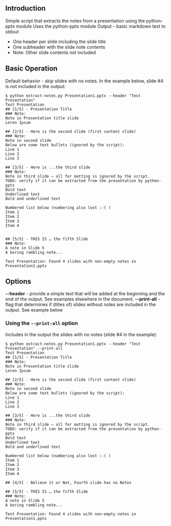 ## Introduction
Simple script that extracts the notes from a presentation using the python-pptx module
Uses the python-pptx module
Output - basic markdown text to stdout
- One header per slide including the slide title 
- One subheader with the slide note contents
- Note:  Other slide contents not included

## Basic Operation 
Default behavior - skip slides with no notes.  In the example below, slide #4 is not included in the output:
```
$ python extract-notes.py Presentation1.pptx --header "Test Presentation" 
Test Presentation
## [1/5] - Presentation Title 
### Note:
Note in Presentation title slide
Loren Ipsum

## [2/5] - Here is the second slide (first content slide)
### Note:
Note in second slide 
Below are some text bullets (ignored by the script):
Line 1
Line 2
Line 3

## [3/5] - Here is ...the third slide 
### Note:
Note in third slide – all for matting is ignored by the script.  
TODO: verify if it can be extracted from the presentation by python-pptx
Bold text
Underlined text
Bold and underlined text

Numbered list below (numbering also lost :-( )
Item 1
Item 2
Item 3
Item 4


## [5/5] - THIS IS … the fifth Slide
### Note:
A note in Slide 5
A boring rambling note...

Test Presentation: Found 4 slides with non-empty notes in Presentation1.pptx
```

## Options
**--header** - provide a simple text that will be added at the beginning and the end of the output. See examples elsewhere in the document.
**--print-all** -  flag that determines if (titles of) slides without notes are included in the output. See example below

### Using the `--print-all` option
Includes in the output the slides with no notes (slide #4 in the example):
```
$ python extract-notes.py Presentation1.pptx --header "Test Presentation" --print-all
Test Presentation
## [1/5] - Presentation Title 
### Note:
Note in Presentation title slide
Loren Ipsum

## [2/5] - Here is the second slide (first content slide)
### Note:
Note in second slide 
Below are some text bullets (ignored by the script):
Line 1
Line 2
Line 3

## [3/5] - Here is ...the third slide 
### Note:
Note in third slide – all for matting is ignored by the script.  
TODO: verify if it can be extracted from the presentation by python-pptx
Bold text
Underlined text
Bold and underlined text

Numbered list below (numbering also lost :-( )
Item 1
Item 2
Item 3
Item 4

## [4/5] - Believe it or Not, Fourth slide has no Notes

## [5/5] - THIS IS … the fifth Slide
### Note:
A note in Slide 5
A boring rambling note...

Test Presentation: Found 4 slides with non-empty notes in Presentation1.pptx
```